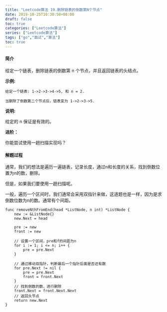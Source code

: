```yaml
---
title: "Leetcode算法 19.删除链表的倒数第N个节点"
date: 2019-10-25T10:30:50+08:00
draft: false
toc: true
categories: ["Leetcode算法"]
series: ["Leetcode算法"]
tags: ["go","面试","算法"]
toc: true
---
```


#### 简介

给定一个链表，删除链表的倒数第 n 个节点，并且返回链表的头结点。

**示例:**

``` golang
给定一个链表: 1->2->3->4->5, 和 n = 2.

当删除了倒数第二个节点后，链表变为 1->2->3->5.
```

**说明:**

给定的 n 保证是有效的。

**进阶：**

你能尝试使用一趟扫描实现吗？

#### 解题过程

通常，我们的想法是遍历一遍链表，记录长度，通过n和长度的关系，找到倒数位置为n的数，删除。

但是，如果我们要使用一趟扫描呢。

一般，遍历一个区间时，我们通常会采用双指针来做，这道题也是一样，因为是求倒数位数为n的数。通常有个间距。


``` golang
func removeNthFromEnd(head *ListNode, n int) *ListNode {
	new := &ListNode{}
	new.Next = head

	pre := new
	front := new

	// 设置一个区间，pre和f的间距为n
	for i := 1; i <= n; i++ {
		pre = pre.Next
	}

	// 通过移动双指针，判断最后一个指针后面是否还有数
	for pre.Next != nil {
		pre = pre.Next
		front = front.Next
	}
	// 找到倒数的数，进行删除
	front.Next = front.Next.Next
	// 返回头节点
	return new.Next
}
```
